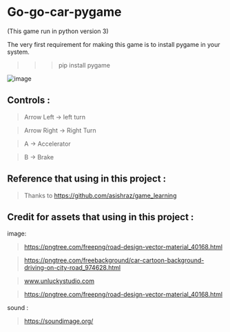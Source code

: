 # Go-go-car-pygame

(This game run in python version 3)

The very first requirement for making this game is to install pygame in your system.
>>> pip install pygame


![image](https://user-images.githubusercontent.com/23730419/130020311-775a9179-944e-4b7b-a931-d26878633abd.png)




## Controls :

> Arrow Left -> left turn

> Arrow Right -> Right Turn

> A -> Accelerator

> B -> Brake




## Reference that using in this project :

> Thanks to https://github.com/asishraz/game_learning




## Credit for assets that using in this project :

image:

> https://pngtree.com/freepng/road-design-vector-material_40168.html

> https://pngtree.com/freebackground/car-cartoon-background-driving-on-city-road_974628.html

> www.unluckystudio.com

> https://pngtree.com/freepng/road-design-vector-material_40168.html


sound : 

> https://soundimage.org/

